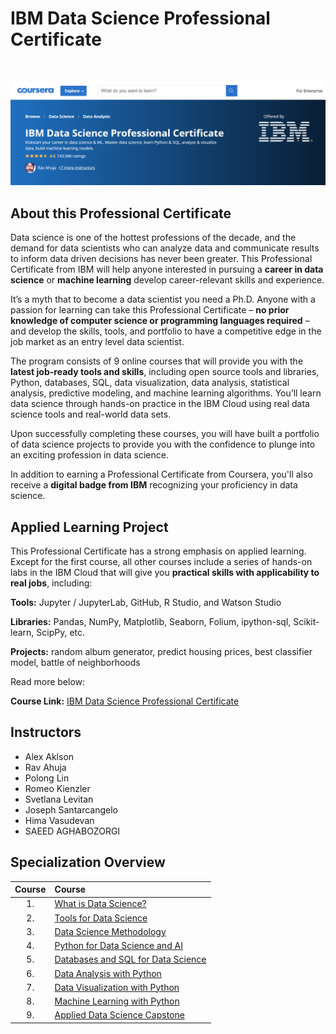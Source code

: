 # IBM Data Science Professional Certificate

<br>

<p align="center">
 <img src="IBM.png" title="Coursera IBM" alt = "Coursera IBM" />
</p>

## About this Professional Certificate

Data science is one of the hottest professions of the decade, and the demand for data scientists who can analyze data and communicate results to inform data driven decisions has never been greater. This Professional Certificate from IBM will help anyone interested in pursuing a **career in data science** or **machine learning** develop career-relevant skills and experience.

It’s a myth that to become a data scientist you need a Ph.D. Anyone with a passion for learning can take this Professional Certificate – **no prior knowledge of computer science or programming languages required** – and develop the skills, tools, and portfolio to have a competitive edge in the job market as an entry level data scientist.

The program consists of 9 online courses that will provide you with the **latest job-ready tools and skills**, including open source tools and libraries, Python, databases, SQL, data visualization, data analysis, statistical analysis, predictive modeling, and machine learning algorithms. You’ll learn data science through hands-on practice in the IBM Cloud using real data science tools and real-world data sets.

Upon successfully completing these courses, you will have built a portfolio of data science projects to provide you with the confidence to plunge into an exciting profession in data science.

In addition to earning a Professional Certificate from Coursera, you'll also receive a **digital badge from IBM** recognizing your proficiency in data science.

## Applied Learning Project
This Professional Certificate has a strong emphasis on applied learning. Except for the first course, all other courses include a series of hands-on labs in the IBM Cloud that will give you **practical skills with applicability to real jobs**, including:

**Tools:** Jupyter / JupyterLab, GitHub, R Studio, and Watson Studio

**Libraries:** Pandas, NumPy, Matplotlib, Seaborn, Folium, ipython-sql, Scikit-learn, ScipPy, etc.

**Projects:** random album generator, predict housing prices, best classifier model, battle of neighborhoods

Read more below:

**Course Link:** [IBM Data Science Professional Certificate](https://www.coursera.org/professional-certificates/ibm-data-science)

## Instructors
- Alex Aklson
- Rav Ahuja
- Polong Lin
- Romeo Kienzler
- Svetlana Levitan
- Joseph Santarcangelo
- Hima Vasudevan
- SAEED AGHABOZORGI

## Specialization Overview

| Course |               Course               			 							|
|:----:|:---------------------------------------------------------------------------|
| 1.   | [What is Data Science?](https://github.com/ValdsteiN/IBM_Data_Science_certification_course/tree/main/What%20is%20Data%20Science) 							|
| 2.   | [Tools for Data Science](Tools%20for%20Data%20Science)							|
| 3.   | [Data Science Methodology](Data%20Science%20Methodology) 					|
| 4.   | [Python for Data Science and AI](Python%20for%20Data%20Science%20and%20AI)     	|
| 5.   | [Databases and SQL for Data Science](Databases%20and%20SQL%20for%20Data%20Science) |
| 6.   | [Data Analysis with Python](Data%20Analysis%20with%20Python)          			|
| 7.   | [Data Visualization with Python](Data%20Visualization%20with%20Python)    		|
| 8.   | [Machine Learning with Python](Machine%20Learning%20with%20Python)       		|
| 9.   | [Applied Data Science Capstone](Applied%20Data%20Science%20Capstone)      		|
